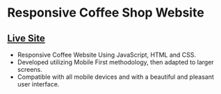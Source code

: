 # Responsive Coffee Shop Website

## [Live Site](https://jessusrcoffeeshop.netlify.app/)

- Responsive Coffee Website Using JavaScript, HTML and CSS.
- Developed utilizing Mobile First methodology, then adapted to larger screens.
- Compatible with all mobile devices and with a beautiful and pleasant user interface.
